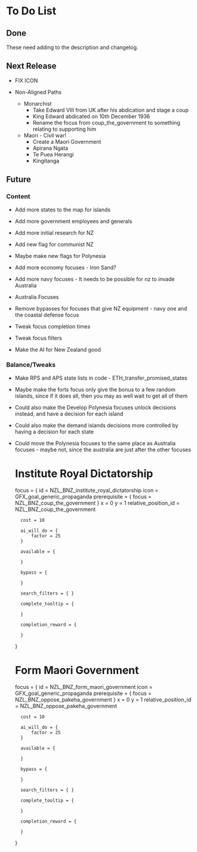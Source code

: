 # To Do List
## Done
These need adding to the description and changelog.

## Next Release
- FIX ICON

- Non-Aligned Paths
  - Monarchist
    - Take Edward VIII from UK after his abdication and stage a coup
    - King Edward abdicated on 10th December 1936
    - Rename the focus from coup_the_government to something relating to supporting him
  - Maori - Civil war!
    - Create a Maori Government
    - Apirana Ngata
    - Te Puea Herangi
    - Kingitanga

## Future
### Content
- Add more states to the map for islands
- Add more government employees and generals
- Add more initial research for NZ

- Add new flag for communist NZ
- Maybe make new flags for Polynesia

- Add more economy focuses - Iron Sand?
- Add more navy focuses - It needs to be possible for nz to invade Australia
- Australia Focuses
- Remove bypasses for focuses that give NZ equipment - navy one and the coastal defense focus
- Tweak focus completion times
- Tweak focus filters
- Make the AI for New Zealand good

### Balance/Tweaks
- Make RPS and APS state lists in code - ETH_transfer_promised_states
- Maybe make the forts focus only give the bonus to a few random islands, since if it does all, then you may as well wait to get all of them
- Could also make the Develop Polynesia focuses unlock decisions instead, and have a decision for each island
- Could also make the demand islands decisions more controlled by having a decision for each state
- Could move the Polynesia focuses to the same place as Australia focuses - maybe not, since the australia are just after the other focuses



	# Institute Royal Dictatorship
	focus = {
		id = NZL_BNZ_institute_royal_dictatorship
		icon = GFX_goal_generic_propaganda
		prerequisite = { focus = NZL_BNZ_coup_the_government }
		x = 0
		y = 1
		relative_position_id = NZL_BNZ_coup_the_government

		cost = 10

		ai_will_do = {
			factor = 25
		}

		available = {
			
		}

		bypass = {

		}

		search_filters = { }

		complete_tooltip = {

		}

		completion_reward = {
			
		}
	}

	# Form Maori Government
	focus = {
		id = NZL_BNZ_form_maori_government
		icon = GFX_goal_generic_propaganda
		prerequisite = { focus = NZL_BNZ_oppose_pakeha_government }
		x = 0
		y = 1
		relative_position_id = NZL_BNZ_oppose_pakeha_government

		cost = 10

		ai_will_do = {
			factor = 25
		}

		available = {
			
		}

		bypass = {

		}

		search_filters = { }

		complete_tooltip = {

		}

		completion_reward = {
			
		}
	}